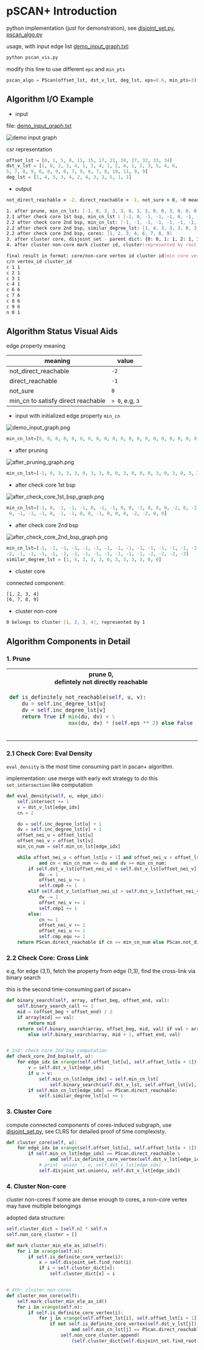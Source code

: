 # pSCAN+ Introduction

python implementation (just for demonstration), see [disjoint_set.py](disjoint_set.py), [pscan_algo.py](pscan_algo_naive.py)

usage, with input edge list [demo_input_graph.txt](demo_input_graph.txt):

```zsh
python pscan_vis.py
```

modify this line to use different `eps` and `min_pts`

```python
pscan_algo = PScan(offset_lst, dst_v_lst, deg_lst, eps=0.6, min_pts=3)
```
## Algorithm I/O Example

* input 

file: [demo_input_graph.txt](demo_input_graph.txt)

![demo input graph](./pure_demo_input_graph.png)

csr representation

```python
offset_lst = [0, 1, 5, 8, 11, 15, 17, 21, 24, 27, 32, 33, 34]
dst_v_lst = [1, 0, 2, 3, 4, 1, 3, 4, 1, 2, 4, 1, 2, 3, 5, 4, 6, 
5, 7, 8, 9, 6, 8, 9, 6, 7, 9, 6, 7, 8, 10, 11, 9, 9]
deg_lst = [1, 4, 3, 3, 4, 2, 4, 3, 3, 5, 1, 1]
```

* output 

```zsh
not_direct_reachable = -2, direct_reachable = -1, not_sure = 0, >0 means min_cn to satisfy direct reachable 

1. after prune, min_cn_lst: [-1, 0, 3, 3, 3, 0, 3, 3, 0, 0, 3, 0, 0, 0, 3, 0, 3, 0, 3, 3, 4, 0, 3, 3, 0, 0, 3, 0, 0, 0, -2, -2, 0, 0]
2.1 after check core 1st bsp, min_cn_lst : [-1, 0, -1, -1, -1, 0, -1, -1, 0, 0, -1, 0, 0, 0, -2, 0, -2, 0, -1, -1, -1, 0, -1, -1, 0, 0, -1, 0, 0, 0, -2, -2, 0, 0]
2.2 after check core 2nd bsp, min_cn_lst: [-1, -1, -1, -1, -1, -1, -1, -1, -1, -1, -1, -1, -1, -1, -2, -2, -2, -2, -1, -1, -1, -1, -1, -1, -1, -1, -1, -1, -1, -1, -2, -2, -2, -2]
2.2 after check core 2nd bsp, similar_degree_lst: [1, 4, 3, 3, 3, 0, 3, 3, 3, 3, 0, 0]
2.2 after check core 2nd bsp, cores: [1, 2, 3, 4, 6, 7, 8, 9]
3. after cluster core, disjoint set - parent dict: {0: 0, 1: 1, 2: 1, 3: 1, 4: 1, 5: 5, 6: 6, 7: 6, 8: 6, 9: 6, 10: 10, 11: 11}
4. after cluster non-core mark cluster id, cluster(represented by root vertex), min ele id: {1: 1, 6: 6}

final result in format: core/non-core vertex id cluster id(min core vertex id in this cluster)
c/n vertex_id cluster_id
c 1 1
c 2 1
c 3 1
c 4 1
c 6 6
c 7 6
c 8 6
c 9 6
n 0 1
```

## Algorithm Status Visual Aids

edge property meaning

meaning | value
--- | ---
not_direct_reachable | `-2`
direct_reachable | `-1`
not_sure | `0 `
min_cn to satisfy direct reachable | `> 0`, e.g, `3`

* input with initialized edge property `min_cn`

![demo_input_graph.png](./demo_input_graph.png)

```python
min_cn_lst=[0, 0, 0, 0, 0, 0, 0, 0, 0, 0, 0, 0, 0, 0, 0, 0, 0, 0, 0, 0, 0, 0, 0, 0, 0, 0, 0, 0, 0, 0, 0, 0, 0, 0]
```

* after pruning

![after_pruning_graph.png](./after_pruning_graph.png)

```python
min_cn_lst=[-1, 0, 3, 3, 3, 0, 3, 3, 0, 0, 3, 0, 0, 0, 3, 0, 3, 0, 3, 3, 4, 0, 3, 3, 0, 0, 3, 0, 0, 0, -2, -2, 0, 0]
```

* after check core 1st bsp

![after_check_core_1st_bsp_graph.png](./after_check_core_1st_bsp_graph.png)

```python
min_cn_lst=[-1, 0, -1, -1, -1, 0, -1, -1, 0, 0, -1, 0, 0, 0, -2, 0, -2,
 0, -1, -1, -1, 0, -1, -1, 0, 0, -1, 0, 0, 0, -2, -2, 0, 0]
```

* after check core 2nd bsp

![after_check_core_2nd_bsp_graph.png](./after_check_core_2nd_bsp_graph.png)

```python
min_cn_lst=[-1, -1, -1, -1, -1, -1, -1, -1, -1, -1, -1, -1, -1, -1, -2, -2, -2, 
-2, -1, -1, -1, -1, -1, -1, -1, -1, -1, -1, -1, -1, -2, -2, -2, -2]
similar_degree_lst = [1, 4, 3, 3, 3, 0, 3, 3, 3, 3, 0, 0]              
```

* cluster core

connected component:

```zsh
[1, 2, 3, 4]
[6, 7, 8, 9]
```

* cluster non-core

```zsh
0 belongs to cluster [1, 2, 3, 4], represented by 1
```

## Algorithm Components in Detail

### 1. Prune

<table>
<tr>

<th>
prune 0, <br/> defintely not directly reachable
</th>
<th>
prune 1, <br/> defintely directly reachable
</th>
</tr>

<tr>
<td  valign="top">

```python
def is_definitely_not_reachable(self, u, v):
    du = self.inc_degree_lst[u]
    dv = self.inc_degree_lst[v]
    return True if min(du, dv) < \
                   max(du, dv) * (self.eps ** 2) else False
```
</td>

<td  valign="top">

```python
tmp = self.compute_cn_lower_bound(i, v)
if tmp <= 2:
    self.prune1 += 1
    self.min_cn_lst[j] = PScan.direct_reachable
else:
    self.min_cn_lst[j] = tmp
```

</td>

</pre>
</td>
</tr>
</table>

### 2.1 Check Core: Eval Density

`eval_density` is the most time consuming part in pscan+ algorithm.

implementation: use merge with early exit strategy to do this `set_intersection` like computation

```python
def eval_density(self, u, edge_idx):
    self.intersect += 1
    v = dst_v_lst[edge_idx]
    cn = 2

    du = self.inc_degree_lst[u] + 1
    dv = self.inc_degree_lst[v] + 1
    offset_nei_u = offset_lst[u]
    offset_nei_v = offset_lst[v]
    min_cn_num = self.min_cn_lst[edge_idx]

    while offset_nei_u < offset_lst[u + 1] and offset_nei_v < offset_lst[v + 1] \
            and cn < min_cn_num <= du and dv >= min_cn_num:
        if self.dst_v_lst[offset_nei_u] < self.dst_v_lst[offset_nei_v]:
            du -= 1
            offset_nei_u += 1
            self.cmp0 += 1
        elif self.dst_v_lst[offset_nei_u] > self.dst_v_lst[offset_nei_v]:
            dv -= 1
            offset_nei_v += 1
            self.cmp1 += 1
        else:
            cn += 1
            offset_nei_v += 1
            offset_nei_u += 1
            self.cmp_equ += 1
    return PScan.direct_reachable if cn >= min_cn_num else PScan.not_direct_reachable
```

### 2.2 Check Core: Cross Link

e.g, for edge (3,1), fetch the property from edge (1,3), find the cross-link via binary search

this is the second time-consuming part of pscan+

```python
def binary_search(self, array, offset_beg, offset_end, val):
    self.binary_search_call += 1
    mid = (offset_beg + offset_end) / 2
    if array[mid] == val:
        return mid
    return self.binary_search(array, offset_beg, mid, val) if val < array[mid] \
        else self.binary_search(array, mid + 1, offset_end, val)


# 2nd: check core 2nd bsp computation
def check_core_2nd_bsp(self, u):
    for edge_idx in xrange(self.offset_lst[u], self.offset_lst[u + 1]):
        v = self.dst_v_lst[edge_idx]
        if u > v:
            self.min_cn_lst[edge_idx] = self.min_cn_lst[
                self.binary_search(self.dst_v_lst, self.offset_lst[v], self.offset_lst[v + 1], u)]
        if self.min_cn_lst[edge_idx] == PScan.direct_reachable:
            self.similar_degree_lst[u] += 1
```

### 3. Cluster Core

compute connected components of cores-induced subgraph, use [disjoint_set.py](disjoint_set.py), 
see CLRS for detailed proof of time complexisty.

```python
def cluster_core(self, u):
    for edge_idx in xrange(self.offset_lst[u], self.offset_lst[u + 1]):
        if self.min_cn_lst[edge_idx] == PScan.direct_reachable \
                and self.is_definite_core_vertex(self.dst_v_lst[edge_idx]):
            # print 'union ', u, self.dst_v_lst[edge_idx]
            self.disjoint_set.union(u, self.dst_v_lst[edge_idx])
```

### 4. Cluster Non-core

cluster non-cores if some are dense enough to cores, a non-core vertex may have multiple belongings

adopted data structure:

```python
self.cluster_dict = [self.n] * self.n
self.non_core_cluster = []
```

```python
def mark_cluster_min_ele_as_id(self):
    for i in xrange(self.n):
        if self.is_definite_core_vertex(i):
            x = self.disjoint_set.find_root(i)
            if i < self.cluster_dict[x]:
                self.cluster_dict[x] = i


# 4th: cluster non-cores
def cluster_non_core(self):
    self.mark_cluster_min_ele_as_id()
    for i in xrange(self.n):
        if self.is_definite_core_vertex(i):
            for j in xrange(self.offset_lst[i], self.offset_lst[i + 1]):
                if not self.is_definite_core_vertex(self.dst_v_lst[j]) \
                        and self.min_cn_lst[j] == PScan.direct_reachable:
                    self.non_core_cluster.append(
                        (self.cluster_dict[self.disjoint_set.find_root(i)], self.dst_v_lst[j]))
```